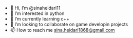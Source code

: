 - 👋 Hi, I’m @sinaheidari11
- 👀 I’m interested in python 
- 🌱 I’m currently learning c++
- 💞️ I’m looking to collaborate on game developin projects
- 📫 How to reach me sina.heidari1868@gmail.com

<!---
sinaheidari11/sinaheidari11 is a ✨ special ✨ repository because its `README.md` (this file) appears on your GitHub profile.
You can click the Preview link to take a look at your changes.
--->
